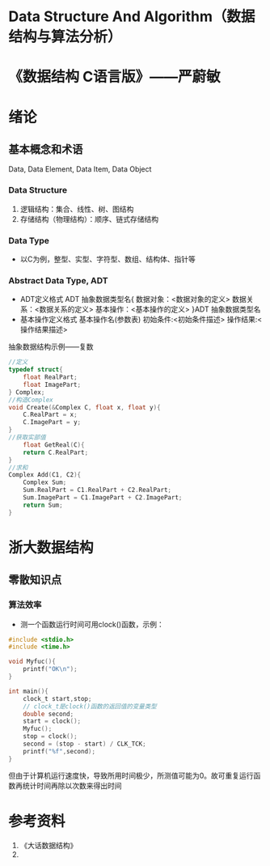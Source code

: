 # Data Structure And Algorithm（数据结构与算法分析）

# 《数据结构 C语言版》——严蔚敏
# 绪论
## 基本概念和术语
Data, Data Element, Data Item, Data Object
### Data Structure
1. 逻辑结构：集合、线性、树、图结构
2. 存储结构（物理结构）：顺序、链式存储结构
### Data Type
* 以C为例，整型、实型、字符型、数组、结构体、指针等
### Abstract Data Type, ADT
* ADT定义格式
  ADT 抽象数据类型名{
    数据对象：<数据对象的定义>
    数据关系：<数据关系的定义>
    基本操作：<基本操作的定义> 
    }ADT 抽象数据类型名
* 基本操作定义格式
  基本操作名(参数表)
    初始条件:<初始条件描述>
    操作结果:<操作结果描述>

抽象数据结构示例——复数
``` C
//定义
typedef struct{
    float RealPart;
    float ImagePart;
} Complex;
//构造Complex
void Create(&Complex C, float x, float y){
    C.RealPart = x;
    C.ImagePart = y;
}
//获取实部值
    float GetReal(C){
    return C.RealPart;
}
//求和
Complex Add(C1, C2){
    Complex Sum;
    Sum.RealPart = C1.RealPart + C2.RealPart;
    Sum.ImagePart = C1.ImagePart + C2.ImagePart;
    return Sum;
}
```


















# 浙大数据结构
## 零散知识点
### 算法效率
* 测一个函数运行时间可用clock()函数，示例：
``` C
#include <stdio.h>
#include <time.h>

void Myfuc(){
    printf("OK\n");
}

int main(){
    clock_t start,stop;
    // clock_t是clock()函数的返回值的变量类型
    double second;
    start = clock();
    Myfuc();
    stop = clock();
    second = (stop - start) / CLK_TCK;
    printf("%f",second);
}
```
但由于计算机运行速度快，导致所用时间极少，所测值可能为0。故可重复运行函数再统计时间再除以次数来得出时间


# 参考资料
1. 《大话数据结构》
2. 